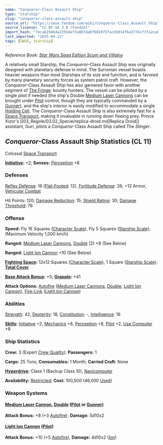 ```yaml
---
name: "Conqueror-Class Assault Ship"
type: "starship"
slug: "conqueror-class-assault-ship"
source_url: "https://swse.fandom.com/wiki/Conqueror-Class_Assault_Ship"
source_license: "CC BY-SA 3.0 (Fandom)"
import_hash: "7ecab29464a225b4ef3a007da6fb01975facd3d14fba3774cf3fa2cab7c7b34d"
last_imported: "2025-09-12"
tags: [SWSE, Starship]
---
```

*Reference Book: [Star Wars Saga Edition Scum and Villainy](https://swse.fandom.com/wiki/Star_Wars_Saga_Edition_Scum_and_Villainy)*

A relatively small Starship, the *Conqueror*-Class Assault Ship was originally designed with planetary defense in mind. The Surronian vessel boasts heavier weapons than most Starships of its size and function, and is favored by many planetary security forces as system patrol craft. However, the *Conqueror*-Class Assault Ship has also garnered favor with another segment of [The Fringe](https://swse.fandom.com/wiki/The_Fringe): bounty hunters. The vessel can be piloted by a single pilot if needed (the ship's Double [Medium Laser Cannons](https://swse.fandom.com/wiki/Medium_Laser_Cannons) can be brought under [Pilot](https://swse.fandom.com/wiki/Pilot_(Vehicle_Combat)) control, though they are typically commanded by a [Gunner](https://swse.fandom.com/wiki/Gunner)), and the ship's interior is easily modified to accommodate a single [Holding Cell](https://swse.fandom.com/wiki/Holding_Cell). The *Conqueror*-Class Assault Ship is also extremely fast for a [Space Transport](https://swse.fandom.com/wiki/Space_Transport), making it invaluable in running down fleeing prey. Prince Xizor's [[03_Regole/03.02_Specie/replica-droid.md|Replica Droid]] assistant, Guri, pilots a *Conqueror*-Class Assault Ship called The *Stinger*.
## *Conqueror*-Class Assault Ship Statistics (CL 11)
Colossal [Space Transport](https://swse.fandom.com/wiki/Space_Transport)

**[Initiative](https://swse.fandom.com/wiki/Initiative):** +2; **Senses:** [Perception](https://swse.fandom.com/wiki/Perception) +8
### Defenses
[Reflex Defense](https://swse.fandom.com/wiki/Reflex_Defense_(Vehicles)): 16 ([Flat-Footed](https://swse.fandom.com/wiki/Flat-Footed): 12), [Fortitude Defense](https://swse.fandom.com/wiki/Fortitude_Defense_(Vehicles)): 26; +12 Armor, [Vehicular Combat](https://swse.fandom.com/wiki/Vehicular_Combat)

Hit Points: 120; [Damage Reduction](https://swse.fandom.com/wiki/Damage_Reduction): 15; [Shield Rating](https://swse.fandom.com/wiki/Shield_Rating): 30; [Damage Threshold](https://swse.fandom.com/wiki/Damage_Threshold_(Vehicles)): 76
### Offense
**Speed:** Fly 16 Squares ([Character Scale](https://swse.fandom.com/wiki/Character_Scale)), Fly 5 Squares ([Starship Scale](https://swse.fandom.com/wiki/Starship_Scale)); (Maximum Velocity 1,000 km/h)

**Ranged:** [Medium Laser Cannons](https://swse.fandom.com/wiki/Medium_Laser_Cannons), [Double](https://swse.fandom.com/wiki/Double) (2) +8 (See Below)

**Ranged:** [Light Ion Cannon](https://swse.fandom.com/wiki/Light_Ion_Cannon) +10 (See Below)

**[Fighting Space](https://swse.fandom.com/wiki/Fighting_Space):** 12x12 Squares ([Character Scale](https://swse.fandom.com/wiki/Character_Scale)), 1 Square ([Starship Scale](https://swse.fandom.com/wiki/Starship_Scale)); **[Total Cover](https://swse.fandom.com/wiki/Total_Cover)**

**[Base Attack Bonus](https://swse.fandom.com/wiki/Base_Attack_Bonus):** +5; **[Grapple](https://swse.fandom.com/wiki/Grapple):** +41

**Attack Options:** [Autofire](https://swse.fandom.com/wiki/Autofire_(Vehicle_Combat)) ([Medium Laser Cannons](https://swse.fandom.com/wiki/Medium_Laser_Cannons), [Double](https://swse.fandom.com/wiki/Double); [Light Ion Cannon](https://swse.fandom.com/wiki/Light_Ion_Cannon)), [Fire-Link](https://swse.fandom.com/wiki/Fire-Link) ([Light Ion Cannon](https://swse.fandom.com/wiki/Light_Ion_Cannon))
### Abilities
[Strength](https://swse.fandom.com/wiki/Strength): 42, [Dexterity](https://swse.fandom.com/wiki/Dexterity): 18, [Constitution](https://swse.fandom.com/wiki/Constitution): -, [Intelligence](https://swse.fandom.com/wiki/Intelligence): 16

**[Skills](https://swse.fandom.com/wiki/Skills):** [Initiative](https://swse.fandom.com/wiki/Initiative) +2, [Mechanics](https://swse.fandom.com/wiki/Mechanics) +8, [Perception](https://swse.fandom.com/wiki/Perception) +8, [Pilot](https://swse.fandom.com/wiki/Pilot) +2, [Use Computer](https://swse.fandom.com/wiki/Use_Computer) +8
### Ship Statistics
**Crew:** 3 (Expert [Crew Quality](https://swse.fandom.com/wiki/Crew_Quality)); **Passengers:** 1

**Cargo:** 25 Tons; **Consumables:** 1 Month; **Carried Craft:** None

**[Hyperdrive](https://swse.fandom.com/wiki/Hyperdrive):** Class 1 (Backup Class 10), [Navicomputer](https://swse.fandom.com/wiki/Navicomputer)

**Availability:** [Restricted](https://swse.fandom.com/wiki/Restricted); **Cost:** 100,500 (46,000 [Used](https://swse.fandom.com/wiki/Used))
### Weapon Systems
#### **[Medium Laser Cannon](https://swse.fandom.com/wiki/Medium_Laser_Cannon), [Double](https://swse.fandom.com/wiki/Double) ([Pilot](https://swse.fandom.com/wiki/Pilot_(Vehicle_Combat)) or [Gunner](https://swse.fandom.com/wiki/Gunner))**
**Attack Bonus:** +8 (+3 [Autofire](https://swse.fandom.com/wiki/Autofire_(Vehicle_Combat))), **Damage:** 5d10x2

#### **[Light Ion Cannon](https://swse.fandom.com/wiki/Light_Ion_Cannon) ([Pilot](https://swse.fandom.com/wiki/Pilot_(Vehicle_Combat)))**
**Attack Bonus:** +10 (+5 [Autofire](https://swse.fandom.com/wiki/Autofire_(Vehicle_Combat))), **Damage:** 4d10x2 ([Ion](https://swse.fandom.com/wiki/Ion))